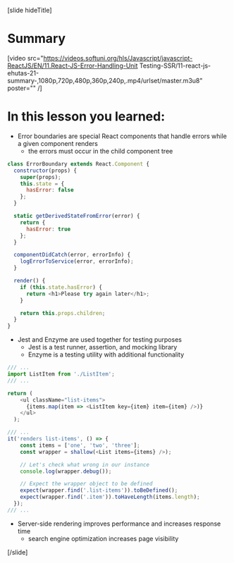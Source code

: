 [slide hideTitle]
# Summary

[video src="https://videos.softuni.org/hls/Javascript/javascript-ReactJS/EN/11.React-JS-Error-Handling-Unit Testing-SSR/11-react-js-ehutas-21-summary-,1080p,720p,480p,360p,240p,.mp4/urlset/master.m3u8" poster="" /]

# In this lesson you learned:

- Error boundaries are special React components that handle errors while a given component renders
  * the errors must occur in the child component tree

```js
class ErrorBoundary extends React.Component {
  constructor(props) {
    super(props);
    this.state = { 
      hasError: false
    };
  }

  static getDerivedStateFromError(error) {
    return { 
      hasError: true
    };
  }

  componentDidCatch(error, errorInfo) {
    logErrorToService(error, errorInfo);
  }

  render() {
    if (this.state.hasError) {
      return <h1>Please try again later</h1>;
    }

    return this.props.children; 
  }
}
```


- Jest and Enzyme are used together for testing purposes
  * Jest is a test runner, assertion, and mocking library
  * Enzyme is a testing utility with additional functionality

```js
/// ...
import ListItem from './ListItem';
/// ...

return (
    <ul className="list-items">
      {items.map(item => <ListItem key={item} item={item} />)}
    </ul>
  );
```

```js
/// ...
it('renders list-items', () => {
    const items = ['one', 'two', 'three'];
    const wrapper = shallow(<List items={items} />);

    // Let's check what wrong in our instance
    console.log(wrapper.debug());

    // Expect the wrapper object to be defined
    expect(wrapper.find('.list-items')).toBeDefined();
    expect(wrapper.find('.item')).toHaveLength(items.length);
  });
/// ...

```
- Server\-side rendering improves performance and increases response time
  * search engine optimization increases page visibility


[/slide]
